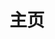 ---
layout: Project
icon: zhuye
title: 主页
projectData:
    web: 
        -   img: https://image.zswei.xyz/img/202211210009215.png
            title: 怪兽集结号
            soureceCode: true
            desc: 基于 vuepress v2 静态网站生成实现个人博客基于 vuepress v2 静态网站生成实现个人博客基于 vuepress v2 静态网站生成实现个人博客
            lable: 
                -   lb: 喜爱
                    bg: '#e9669e'
                -   lb: 开源
                    bg: '#39ca30'
                -   lb: JavaScript
                    bg: '#dfd545'
---
